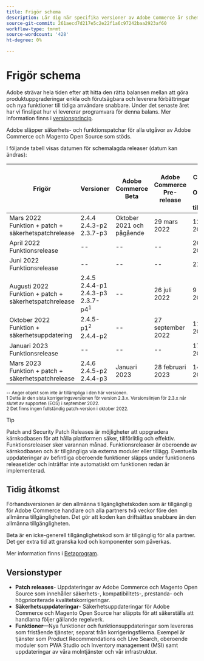 ```yaml
---
title: Frigör schema
description: Lär dig när specifika versioner av Adobe Commerce är schemalagda för betaversion, förhandsversioner och allmän tillgänglighet.
source-git-commit: 261aecd7d217e5c2e22f1a6c97242baa2923af60
workflow-type: tm+mt
source-wordcount: '428'
ht-degree: 0%

---
```



# Frigör schema

Adobe strävar hela tiden efter att hitta den rätta balansen mellan att göra produktuppgraderingar enkla och förutsägbara och leverera förbättringar och nya funktioner till tidiga användare snabbare. Under det senaste året har vi finslipat hur vi levererar programvara för denna balans. Mer information finns i [versionsprincip](versioning-policy.md).

Adobe släpper säkerhets- och funktionspatchar för alla utgåvor av Adobe Commerce och Magento Open Source som stöds.

I följande tabell visas datumen för schemalagda releaser (datum kan ändras):

| Frigör | Versioner | Adobe Commerce Beta | Adobe Commerce Pre-release | Adobe Commerce &amp; Magento Open Source<br>Allmän tillgänglighet |
|-----------------------------------------------------------------|-------------------------------------------------------|---------------------------|----------------------------------|---------------------------------------------------------------------|
| Mars 2022<br>Funktion + patch + säkerhetspatchrelease | 2.4.4<br>2.4.3-p2<br>2.3.7-p3 | Oktober 2021 och pågående | 29 mars 2022 | 12 april 2022 |
| April 2022<br>Funktionsrelease | \-\- | \-\- | \-\- | 26 april 2022 |
| Juni 2022<br>Funktionsrelease | \-\- | \-\- | \-\- | 21 juni 2022 |
| Augusti 2022<br>Funktion + patch + säkerhetspatchrelease | 2.4.5<br>2.4.4-p1<br>2.4.3-p3<br>2.3.7-p4<sup>1</sup> | \-\- | 26 juli 2022 | 9 augusti 2022 |
| Oktober 2022<br>Funktion + säkerhetsuppdatering | 2.4.5-p1<sup>2</sup><br>2.4.4-p2 | \-\- | 27 september 2022 | 11 oktober 2022 |
| Januari 2023<br>Funktionsrelease | \-\- | \-\- | \-\- | 17 januari 2023 |
| Mars 2023<br>Funktion + patch + säkerhetspatchrelease | 2.4.6<br>2.4.5-p2<br>2.4.4-p3 | Januari 2023 | 28 februari 2023 | 14 mars 2023 |

<sup>\-\- Anger objekt som inte är tillämpliga i den här versionen.</sup><br>
<sup>1 Detta är den sista korrigeringsversionen för version 2.3.x. Versionslinjen för 2.3.x når slutet av supporten (EOS) i september 2022.</sup><br>
<sup>2 Det finns ingen fullständig patch-version i oktober 2022.</sup><br>

>[!TIP]
>
>Patch and Security Patch Releases är möjligheter att uppgradera kärnkodbasen för att hålla plattformen säker, tillförlitlig och effektiv. Funktionsreleaser sker varannan månad. Funktionsreleaser är oberoende av kärnkodbasen och är tillgängliga via externa moduler eller tillägg. Eventuella uppdateringar av befintliga oberoende funktioner släpps under funktionens releasetider och inträffar inte automatiskt om funktionen redan är implementerad.

## Tidig åtkomst

Förhandsversionen är den allmänna tillgänglighetskoden som är tillgänglig för Adobe Commerce handlare och alla partners två veckor före den allmänna tillgängligheten. Det gör att koden kan driftsättas snabbare än den allmänna tillgängligheten.

Beta är en icke-generell tillgänglighetskod som är tillgänglig för alla partner. Det ger extra tid att granska kod och komponenter som påverkas.

Mer information finns i [Betaprogram](beta-program.md).

## Versionstyper

- **Patch releases**- Uppdateringar av Adobe Commerce och Magento Open Source som innehåller säkerhets-, kompatibilitets-, prestanda- och högprioriterade kvalitetskorrigeringar.
- **Säkerhetsuppdateringar**- Säkerhetsuppdateringar för Adobe Commerce och Magento Open Source har släppts för att säkerställa att handlarna följer gällande regelverk.
- **Funktioner**—Nya funktioner och funktionsuppdateringar som levereras som fristående tjänster, separat från korrigeringsfilerna. Exempel är tjänster som Product Recommendations och Live Search, oberoende moduler som PWA Studio och Inventory management (MSI) samt uppdateringar av våra molntjänster och vår infrastruktur.
